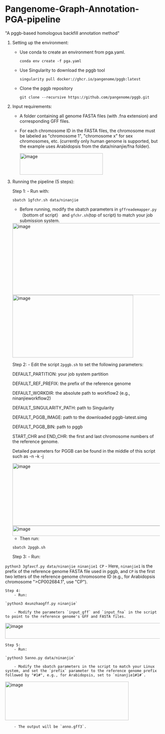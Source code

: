 # Pangenome-Graph-Annotation-PGA-pipeline
"A pggb-based homologous backfill annotation method"
1. Setting up the environment:
    - Use conda to create an environment from pga.yaml.

      `conda env create -f pga.yaml`
    - Use Singularity to download the pggb tool

      `singularity pull docker://ghcr.io/pangenome/pggb:latest`
    - Clone the pggb repository

      `git clone --recursive https://github.com/pangenome/pggb.git`
 2. Input requirements:
    - A folder containing all genome FASTA files (with .fna extension) and corresponding GFF files.
    - For each chromosome ID in the FASTA files, the chromosome must be labeled as "chromosome 1", "chromosome x" for sex chromosomes, etc. (currently only human genome is supported, but the example uses Arabidopsis from the data/ninanjie/fna folder).


      <img width="270" height="70" alt="image" src="https://github.com/user-attachments/assets/72292c0b-e1d5-489a-9525-e8c5439ec979" />

 
 3. Running the pipeline (5 steps):

    Step 1: 
        - Run with:

    `sbatch 1gfchr.sh data/ninanjie`

    - Before running, modify the sbatch parameters in `gffreademapper.py`（bottom of script） and `gfchr.sh`(top of script) to match your job submission system.
    

    <img width="609" height="234" alt="image" src="https://github.com/user-attachments/assets/0eff2bdf-d286-4cc6-8335-4c53d73f30da" />
    

    <img width="393" height="204" alt="image" src="https://github.com/user-attachments/assets/5b0a1e8f-b95e-4823-87c6-978b4f5318a0" />



    Step 2:
        - Edit the script `2pggb.sh` to set the following parameters:

    DEFAULT_PARTITION: your job system partition

    DEFAULT_REF_PREFIX: the prefix of the reference genome

    DEFAULT_WORKDIR: the absolute path to workflow2 (e.g., ninanjieworkflow2)

    DEFAULT_SINGULARITY_PATH: path to Singularity

    DEFAULT_PGGB_IMAGE: path to the downloaded pggb-latest.simg

    DEFAULT_PGGB_BIN: path to pggb

    START_CHR and END_CHR: the first and last chromosome numbers of the reference genome.

    Detailed parameters for PGGB can be found in the middle of this script such as -n -k -j


    <img width="966" height="204" alt="image" src="https://github.com/user-attachments/assets/2fb9a9d4-be91-4f66-9a30-d271e21bfd6c" />

    

    <img width="1704" height="33" alt="image" src="https://github.com/user-attachments/assets/53475210-cef9-4d1d-8aeb-05005259224a" />



    - Then run:

    `sbatch 2pggb.sh`


    Step 3:
        - Run:

`python3 3gfavcf.py data/ninanjie ninanjie1 CP`
        - Here, `ninanjie1` is the prefix of the reference genome FASTA file used in pggb, and `CP` is the first two letters of the reference genome chromosome ID (e.g., for Arabidopsis chromosome ">CP002684.1", use "CP").
   

    Step 4:
        - Run:

    `python3 4xunzhaogff.py ninanjie`
        
        - Modify the parameters `input_gff` and `input_fna` in the script to point to the reference genome's GFF and FASTA files.

       

<img width="1014" height="51" alt="image" src="https://github.com/user-attachments/assets/35487177-4aea-4fe1-ad24-8a86652d6012" />



    Step 5:
        - Run:

    `python3 5anno.py data/ninanjie`
        
        - Modify the sbatch parameters in the script to match your Linux system, and set the `prefix` parameter to the reference genome prefix followed by "#1#", e.g., for Arabidopsis, set to `ninanjie1#1#`.


<img width="402" height="126" alt="image" src="https://github.com/user-attachments/assets/123a60ae-600a-4465-9d86-23720e3ca1e7" />

        
        - The output will be `anno.gff3`.
